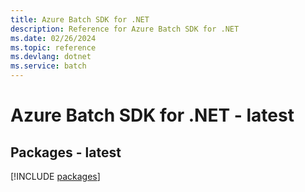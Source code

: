 ```yaml
---
title: Azure Batch SDK for .NET
description: Reference for Azure Batch SDK for .NET
ms.date: 02/26/2024
ms.topic: reference
ms.devlang: dotnet
ms.service: batch
---
```

# Azure Batch SDK for .NET - latest
## Packages - latest
[!INCLUDE [packages](batch-index.md)]